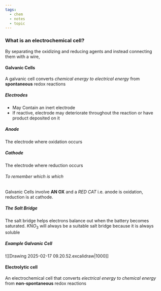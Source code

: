 ```yaml
---
tags:
  - chem
  - notes
  - topic
---
```

### What is an electrochemical cell?
By separating the oxidizing and reducing agents and instead connecting them with a wire, 
#### Galvanic Cells
A galvanic cell converts *chemical energy to electrical energy* from **spontaneous** redox reactions

##### Electrodes
- May Contain an inert electrode
- If reactive, electrode may deteriorate throughout the reaction or have product deposited on it 
##### Anode
The electrode where oxidation occurs
##### Cathode
The electrode where reduction occurs 
###### To remember which is which 
Galvanic Cells involve **AN OX** and a *RED CAT*
i.e. anode is oxidation, reduction is at cathode.

##### The Salt Bridge
The salt bridge helps electrons balance out when the battery becomes saturated.
$KNO_3$ will always be a suitable salt bridge because it is always soluble
##### Example Galvanic Cell
![[Drawing 2025-02-17 09.20.52.excalidraw|1000]]


#### Electrolytic cell
An electrochemical cell that converts *electrical energy to chemical energy* from **non-spontaneous** redox reactions



